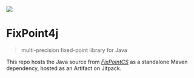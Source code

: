 [![](https://jitpack.io/v/micycle1/FixPoint4j.svg)](https://jitpack.io/#micycle1/FixPoint4j)

# FixPoint4j
> multi-precision fixed-point library for Java

This repo hosts the Java source from [*FixPointCS*](https://github.com/XMunkki/FixPointCS) as a standalone Maven dependency, hosted as an Artifact on Jitpack.
